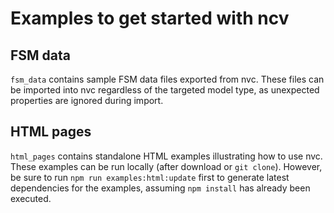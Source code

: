 # Examples to get started with ncv

## FSM data

`fsm_data` contains sample FSM data files exported from nvc. These files can be
imported into nvc regardless of the targeted model type, as unexpected
properties are ignored during import.

## HTML pages

`html_pages` contains standalone HTML examples illustrating how to use nvc.
These examples can be run locally (after download or `git clone`). However, be
sure to run `npm run examples:html:update` first to generate latest dependencies
for the examples, assuming `npm install` has already been executed.
